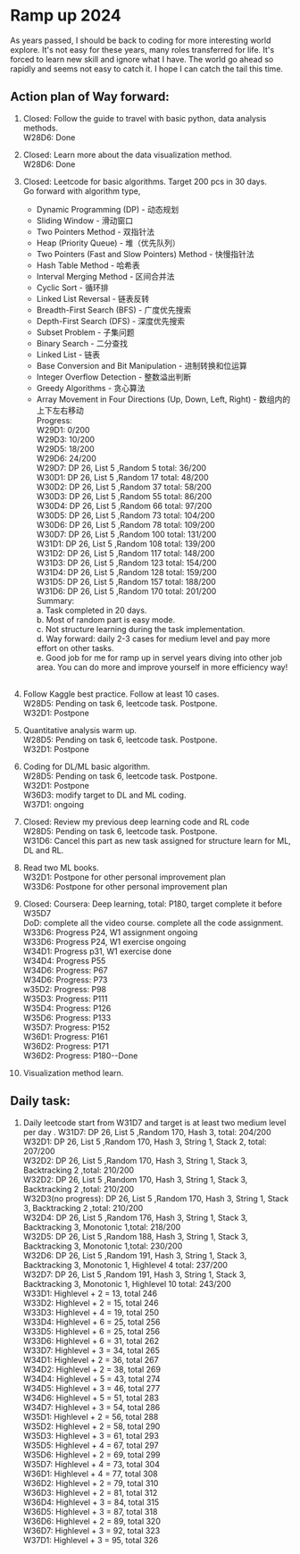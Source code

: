 # Ramp up 2024
As years passed, I should be back to coding for more interesting world explore. It's not easy for these years, many roles transferred for life. It's forced to learn new skill and ignore what I have. The world go ahead so rapidly and seems not easy to catch it. I hope I can catch the tail this time. 

## Action plan of Way forward: <br/>
1. Closed: Follow the guide to travel with basic python, data analysis methods.<br/> 
   W28D6: Done <br/>
3. Closed:  Learn more about the data visualization method. <br/>
   W28D6: Done   <br/>
3. Closed: Leetcode for basic algorithms. Target 200 pcs in 30 days. <br/>
   Go forward with algorithm type, <br/>
   
      * Dynamic Programming (DP) - 动态规划 <br/>
      * Sliding Window - 滑动窗口 <br/>
      * Two Pointers Method - 双指针法 <br/>
      * Heap (Priority Queue) - 堆（优先队列） <br/>
      * Two Pointers (Fast and Slow Pointers) Method - 快慢指针法 <br/>
      * Hash Table Method - 哈希表 <br/>
      *  Interval Merging Method - 区间合并法 <br/>
      * Cyclic Sort - 循环排 <br/>
      *  Linked List Reversal - 链表反转 <br/>
      * Breadth-First Search (BFS) - 广度优先搜索 <br/>
      *  Depth-First Search (DFS) - 深度优先搜索 <br/>
      * Subset Problem - 子集问题 <br/>
      *  Binary Search - 二分查找 <br/>
      *  Linked List - 链表 <br/>
      * Base Conversion and Bit Manipulation - 进制转换和位运算 <br/>
      * Integer Overflow Detection - 整数溢出判断 <br/>
      * Greedy Algorithms - 贪心算法 <br/>
      * Array Movement in Four Directions (Up, Down, Left, Right) - 数组内的上下左右移动 <br/>
    Progress: <br/>
        W29D1: 0/200 <br/>
        W29D3: 10/200 <br/>
        W29D5: 18/200 <br/>
        W29D6: 24/200 <br/>
        W29D7: DP 26,  List 5 ,Random 5 total: 36/200<br/>
        W30D1: DP 26,  List 5 ,Random 17 total: 48/200<br/>
        W30D2: DP 26,  List 5 ,Random 37 total: 58/200<br/>
        W30D3: DP 26,  List 5 ,Random 55 total: 86/200<br/>
        W30D4: DP 26,  List 5 ,Random 66 total: 97/200<br/>
        W30D5: DP 26,  List 5 ,Random 73 total: 104/200<br/>
        W30D6: DP 26,  List 5 ,Random 78 total: 109/200<br/>
        W30D7: DP 26,  List 5 ,Random 100 total: 131/200<br/>
        W31D1: DP 26,  List 5 ,Random 108 total: 139/200<br/>
        W31D2: DP 26,  List 5 ,Random 117 total: 148/200<br/>
        W31D3: DP 26,  List 5 ,Random 123 total: 154/200<br/>
        W31D4: DP 26,  List 5 ,Random 128 total: 159/200<br/>
        W31D5: DP 26,  List 5 ,Random 157 total: 188/200<br/>
        W31D6: DP 26,  List 5 ,Random 170 total: 201/200<br/>
        Summary:<br/>
        a. Task completed in 20 days.<br/>
        b. Most of random part is easy mode.<br/>
        c. Not structure learning during the task implementation.<br/>
        d. Way forward: daily 2-3 cases for medium level and pay more effort on other tasks.<br/>
        e. Good job for me for ramp up in servel years diving into other job area. You can do more and improve yourself in more efficiency way!<br/>
        <br/>          
4. Follow Kaggle best practice. Follow at least 10 cases. <br/>
   W28D5: Pending on task 6,  leetcode task. Postpone. <br/>
   W32D1:  Postpone<br/>
5. Quantitative analysis warm up. <br/>
    W28D5: Pending on task 6,  leetcode task. Postpone. <br/>
   W32D1:  Postpone<br/>
6. Coding for DL/ML basic algorithm. <br/>
   W28D5: Pending on task 6,  leetcode task. Postpone. <br/>
   W32D1:  Postpone<br/>
   W36D3:  modify target to DL and ML coding.<br/>
   W37D1:  ongoing<br/>
   
8. Closed: Review my previous deep learning code and RL code <br/>
   W28D5: Pending on task 6,  leetcode task. Postpone. <br/>
   W31D6: Cancel this part as new task assigned for structure learn for ML, DL and RL. <br/>
9. Read two ML books.<br/>
   W32D1:  Postpone for other personal improvement plan<br/>
   W33D6:  Postpone for other personal improvement plan<br/>
10. Closed: Coursera: Deep learning, total:  P180, target complete it before W35D7<br/>
   DoD:  complete all the video course.  complete all the code assignment.<br/>
   W33D6: Progress P24, W1 assignment ongoing<br/>
   W33D6: Progress P24, W1 exercise ongoing<br/>
   W34D1: Progress p31, W1 exercise done<br/>
   W34D4: Progress P55<br/>
   W34D6: Progress: P67<br/>
   W34D6: Progress: P73<br/>
   w35D2: Progress: P98<br/>
   W35D3: Progress: P111<br/>
   W35D4: Progress: P126<br/>
   W35D6: Progress: P133<br/>
   W35D7: Progress: P152<br/>
   W36D1: Progress: P161<br/>
   W36D2: Progress: P171<br/>
   W36D2: Progress: P180--Done<br/>
11. Visualization method learn.<br/>


## Daily task:<br/>
1. Daily leetcode start from W31D7 and target is at least two medium level per day .
    W31D7: DP 26,  List 5 ,Random 170, Hash 3, total: 204/200<br/>
    W32D1: DP 26,  List 5 ,Random 170, Hash 3, String 1, Stack 2, total: 207/200<br/>
    W32D2: DP 26,  List 5 ,Random 170, Hash 3, String 1, Stack 3, Backtracking 2 ,total: 210/200<br/>
    W32D2: DP 26,  List 5 ,Random 170, Hash 3, String 1, Stack 3, Backtracking 2 ,total: 210/200<br/>
    W32D3(no progress): DP 26,  List 5 ,Random 170, Hash 3, String 1, Stack 3, Backtracking 2 ,total: 210/200<br/>
    W32D4: DP 26,  List 5 ,Random 176, Hash 3, String 1, Stack 3, Backtracking 3, Monotonic 1,total: 218/200<br/>
    W32D5: DP 26,  List 5 ,Random 188, Hash 3, String 1, Stack 3, Backtracking 3, Monotonic 1,total: 230/200<br/>
    W32D6: DP 26,  List 5 ,Random 191, Hash 3, String 1, Stack 3, Backtracking 3, Monotonic 1, Highlevel 4 total: 237/200<br/>
    W32D7: DP 26,  List 5 ,Random 191, Hash 3, String 1, Stack 3, Backtracking 3, Monotonic 1, Highlevel 10 total: 243/200<br/>
    W33D1: Highlevel + 2 = 13, total 246<br/>
    W33D2: Highlevel + 2 = 15, total 246<br/>
    W33D3: Highlevel + 4 = 19, total 250<br/>
    W33D4: Highlevel + 6 = 25, total 256 <br/>
    W33D5: Highlevel + 6 = 25, total 256 <br/>
    W33D6: Highlevel + 6 = 31, total 262 <br/>
    W33D7: Highlevel + 3 = 34, total 265 <br/>
    W34D1: Highlevel + 2 = 36, total 267 <br/>
    W34D2: Highlevel + 2 = 38, total 269 <br/>
    W34D4: Highlevel + 5 = 43, total 274 <br/>
    W34D5: Highlevel + 3 = 46, total 277 <br/>
    W34D6: Highlevel + 5 = 51, total 283 <br/>
    W34D7: Highlevel + 3 = 54, total 286 <br/>
    W35D1: Highlevel + 2 = 56, total 288 <br/>
    W35D2: Highlevel + 2 = 58, total 290 <br/>
    W35D3: Highlevel + 3 = 61, total 293 <br/>
    W35D5: Highlevel + 4 = 67, total 297 <br/>
    W35D6: Highlevel + 2 = 69, total 299 <br/>
    W35D7: Highlevel + 4 = 73, total 304 <br/>
    W36D1: Highlevel + 4 = 77, total 308 <br/>
    W36D2: Highlevel + 2 = 79, total 310 <br/>
    W36D3: Highlevel + 2 = 81, total 312 <br/>
    W36D4: Highlevel + 3 = 84, total 315 <br/>
    W36D5: Highlevel + 3 = 87, total 318 <br/>
    W36D6: Highlevel + 2 = 89, total 320 <br/>
    W36D7: Highlevel + 3 = 92, total 323 <br/>
    W37D1: Highlevel + 3 = 95, total 326 <br/>